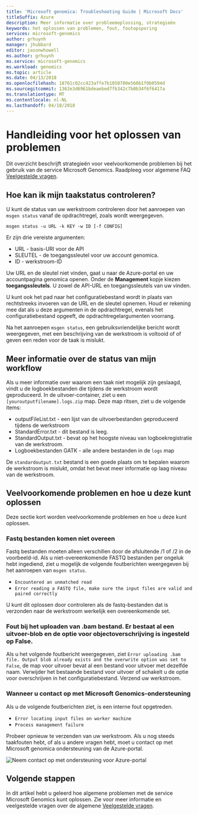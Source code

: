```yaml
---
title: 'Microsoft genomica: Troubleshooting Guide | Microsoft Docs'
titleSuffix: Azure
description: Meer informatie over probleemoplossing, strategieën
keywords: het oplossen van problemen, fout, foutopsporing
services: microsoft-genomics
author: grhuynh
manager: jhubbard
editor: jasonwhowell
ms.author: grhuynh
ms.service: microsoft-genomics
ms.workload: genomics
ms.topic: article
ms.date: 04/13/2018
ms.openlocfilehash: 18761c02cc423affe7b1050700e560b1f0b0594d
ms.sourcegitcommit: 1362e3d6961bdeaebed7fb342c7b0b34f6f6417a
ms.translationtype: MT
ms.contentlocale: nl-NL
ms.lasthandoff: 04/18/2018
---
```

# <a name="troubleshooting-guide"></a>Handleiding voor het oplossen van problemen
Dit overzicht beschrijft strategieën voor veelvoorkomende problemen bij het gebruik van de service Microsoft Genomics. Raadpleeg voor algemene FAQ [Veelgestelde vragen](frequently-asked-questions-genomics.md). 


## <a name="how-do-i-check-my-job-status"></a>Hoe kan ik mijn taakstatus controleren?
U kunt de status van uw werkstroom controleren door het aanroepen van `msgen status` vanaf de opdrachtregel, zoals wordt weergegeven. 

```
msgen status -u URL -k KEY -w ID [-f CONFIG] 
```

Er zijn drie vereiste argumenten:
* URL - basis-URI voor de API
* SLEUTEL - de toegangssleutel voor uw account genomica. 
* ID - werkstroom-ID

Uw URL en de sleutel niet vinden, gaat u naar de Azure-portal en uw accountpagina genomica openen. Onder de **Management** kopje kiezen **toegangssleutels**. U zowel de API-URL en toegangssleutels van uw vinden.

U kunt ook het pad naar het configuratiebestand wordt in plaats van rechtstreeks invoeren van de URL en de sleutel opnemen. Houd er rekening mee dat als u deze argumenten in de opdrachtregel, evenals het configuratiebestand opgeeft, de opdrachtregelargumenten voorrang. 

Na het aanroepen `msgen status`, een gebruiksvriendelijke bericht wordt weergegeven, met een beschrijving van de werkstroom is voltooid of of geven een reden voor de taak is mislukt. 


## <a name="get-more-information-about-my-workflow-status"></a>Meer informatie over de status van mijn workflow

Als u meer informatie over waarom een taak niet mogelijk zijn geslaagd, vindt u de logboekbestanden die tijdens de werkstroom wordt geproduceerd. In de uitvoer-container, ziet u een `[youroutputfilename].logs.zip` map.  Deze map ritsen, ziet u de volgende items:

* outputFileList.txt - een lijst van de uitvoerbestanden geproduceerd tijdens de werkstroom
* StandardError.txt - dit bestand is leeg.
* StandardOutput.txt - bevat op het hoogste niveau van logboekregistratie van de werkstroom. 
* Logboekbestanden GATK - alle andere bestanden in de `logs` map

De `standardoutput.txt` bestand is een goede plaats om te bepalen waarom de werkstroom is mislukt, omdat het bevat meer informatie op laag niveau van de werkstroom. 

## <a name="common-issues-and-how-to-resolve-them"></a>Veelvoorkomende problemen en hoe u deze kunt oplossen
Deze sectie kort worden veelvoorkomende problemen en hoe u deze kunt oplossen.

### <a name="fastq-files-are-unmatched"></a>Fastq bestanden komen niet overeen
Fastq bestanden moeten alleen verschillen door de afsluitende /1 of /2 in de voorbeeld-id. Als u niet-overeenkomende FASTQ bestanden per ongeluk hebt ingediend, ziet u mogelijk de volgende foutberichten weergegeven bij het aanroepen van `msgen status`.
* `Encountered an unmatched read`
* `Error reading a FASTQ file, make sure the input files are valid and paired correctly` 

U kunt dit oplossen door controleren als de fastq-bestanden dat is verzonden naar de werkstroom werkelijk een overeenkomende set. 


### <a name="error-uploading-bam-file-output-blob-already-exists-and-the-overwrite-option-was-set-to-false"></a>Fout bij het uploaden van .bam bestand. Er bestaat al een uitvoer-blob en de optie voor objectoverschrijving is ingesteld op False.
Als u het volgende foutbericht weergegeven, ziet `Error uploading .bam file. Output blob already exists and the overwrite option was set to False`, de map voor uitvoer bevat al een bestand voor uitvoer met dezelfde naam.  Verwijder het bestaande bestand voor uitvoer of schakelt u de optie voor overschrijven in het configuratiebestand. Verzend uw werkstroom.

### <a name="when-to-contact-microsoft-genomics-support"></a>Wanneer u contact op met Microsoft Genomics-ondersteuning
Als u de volgende foutberichten ziet, is een interne fout opgetreden. 

* `Error locating input files on worker machine`
* `Process management failure`

Probeer opnieuw te verzenden van uw werkstroom. Als u nog steeds taakfouten hebt, of als u andere vragen hebt, moet u contact op met Microsoft genomica ondersteuning van de Azure-portal.

![Neem contact op met ondersteuning voor Azure-portal](./media/troubleshooting-guide/genomics-contact-support.png "contact op met ondersteuning op Azure-portal")

## <a name="next-steps"></a>Volgende stappen
In dit artikel hebt u geleerd hoe algemene problemen met de service Microsoft Genomics kunt oplossen. Zie voor meer informatie en veelgestelde vragen over de algemene [Veelgestelde vragen](frequently-asked-questions-genomics.md). 